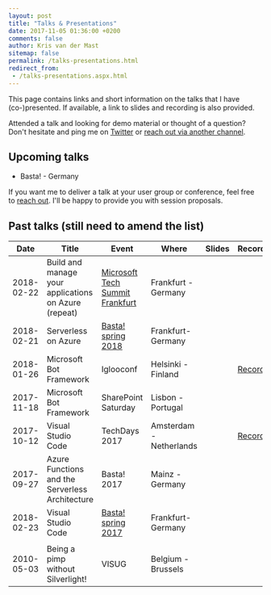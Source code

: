 ```yaml
---
layout: post
title: "Talks & Presentations"
date: 2017-11-05 01:36:00 +0200
comments: false
author: Kris van der Mast
sitemap: false
permalink: /talks-presentations.html
redirect_from:
 - /talks-presentations.aspx.html
---
```


This page contains links and short information on the talks that I have (co-)presented. If available, a link to slides and recording is also provided.

Attended a talk and looking for demo material or thought of a question? Don't hesitate and ping me on [Twitter](https://twitter.com/maartenballiauw) or [reach out via another channel](/about-me.html).

## Upcoming talks

* Basta! - Germany

If you want me to deliver a talk at your user group or conference, feel free to [reach out](/about-me.html). I'll be happy to provide you with session proposals.

## Past talks (still need to amend the list)

| **Date**   | **Title** | **Event**  | **Where** | **Slides** | **Recording** |
|------------|-----------|------------|-----------|------------|---------------|
| 2018-02-22 | Build and manage your applications on Azure (repeat) | [Microsoft Tech Summit Frankfurt](https://frankfurt.techsummit.microsoft.com) | Frankfurt - Germany |||
| 2018-02-21 | Serverless on Azure | [Basta! spring 2018](https://basta.net/microservices-apis/serverless-on-azure/) | Frankfurt- Germany |||
| 2018-01-26 | Microsoft Bot Framework | Iglooconf | Helsinki - Finland |  | [Recording](https://www.youtube.com/watch?v=CRjy1ANbQNM)              |
| 2017-11-18 | Microsoft Bot Framework | SharePoint Saturday | Lisbon - Portugal |  |  |
| 2017-10-12 | Visual Studio Code | TechDays 2017 | Amsterdam - Netherlands | | [Recording](https://www.youtube.com/watch?v=VwLrDdEnG2A)              |
| 2017-09-27 | Azure Functions and the Serverless Architecture | Basta! 2017 | Mainz - Germany |  |  |
| 2018-02-23 | Visual Studio Code | [Basta! spring 2017](https://basta.net/net-framework-c/visual-studio-code/) | Frankfurt- Germany |||
|||||||
| 2010-05-03 | Being a pimp without Silverlight! | VISUG | Belgium - Brussels |  |  |